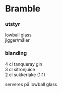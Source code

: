 # Bramble

### utstyr

lowball glass<br>jigger/måler

### blanding
4 cl tanqueray gin<br>3 cl sitronjuice<br>2 cl sukkerlake (1:1)

serveres på lowball glass